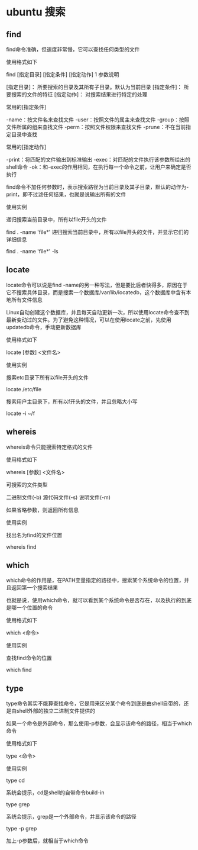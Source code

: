 # ubuntu 搜索

## find

find命令准确，但速度非常慢，它可以查找任何类型的文件

使用格式如下

find [指定目录] [指定条件] [指定动作]
1
参数说明

[指定目录]： 所要搜索的目录及其所有子目录。默认为当前目录
[指定条件]： 所要搜索的文件的特征
[指定动作]： 对搜索结果进行特定的处理

常用的[指定条件]

-name：按文件名来查找文件
-user：按照文件的属主来查找文件
-group：按照文件所属的组来查找文件
-perm：按照文件权限来查找文件
-prune：不在当前指定目录中查找

常用的[指定动作]

-print：将匹配的文件输出到标准输出
-exec：对匹配的文件执行该参数所给出的shell命令
-ok：和-exec的作用相同，在执行每一个命令之前，让用户来确定是否执行

 

find命令不加任何参数时，表示搜索路径为当前目录及其子目录，默认的动作为-print，即不过滤任何结果，也就是说输出所有的文件

使用实例

递归搜索当前目录中，所有以file开头的文件

find . -name 'file*'
递归搜索当前目录中，所有以file开头的文件，并显示它们的详细信息

find . -name 'file*' -ls

## locate

locate命令可以说是find -name的另一种写法，但是要比后者快得多，原因在于它不搜索具体目录，而是搜索一个数据库/var/lib/locatedb，这个数据库中含有本地所有文件信息

Linux自动创建这个数据库，并且每天自动更新一次，所以使用locate命令查不到最新变动过的文件。为了避免这种情况，可以在使用locate之前，先使用updatedb命令，手动更新数据库

使用格式如下

locate [参数] <文件名>

使用实例

搜索etc目录下所有以file开头的文件

locate /etc/file

搜索用户主目录下，所有以f开头的文件，并且忽略大小写

locate -i ~/f

## whereis

whereis命令只能搜索特定格式的文件

使用格式如下

whereis [参数] <文件名>

可搜索的文件类型

二进制文件(-b)
源代码文件(-s)
说明文件(-m)

如果省略参数，则返回所有信息

使用实例

找出名为find的文件位置

whereis find

## which

which命令的作用是，在PATH变量指定的路径中，搜索某个系统命令的位置，并且返回第一个搜索结果

也就是说，使用which命令，就可以看到某个系统命令是否存在，以及执行的到底是哪一个位置的命令

使用格式如下

which <命令>

使用实例

查找find命令的位置

which find

## type

type命令其实不能算查找命令，它是用来区分某个命令到底是由shell自带的，还是由shell外部的独立二进制文件提供的

如果一个命令是外部命令，那么使用-p参数，会显示该命令的路径，相当于which命令

使用格式如下

type <命令>

使用实例

type cd

系统会提示，cd是shell的自带命令build-in

type grep

系统会提示，grep是一个外部命令，并显示该命令的路径

type -p grep

加上-p参数后，就相当于which命令